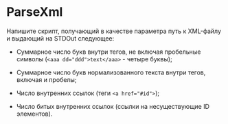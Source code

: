 # ParseXml
 
Напишите скрипт, получающий в качестве параметра путь к XML-файлу и выдающий на STDOut следующее:

* Суммарное число букв внутри тегов, не включая пробельные символы (`<aaa dd="ddd">text</aaa>` - четыре буквы);

* Суммарное число букв нормализованного текста внутри тегов, включая и пробелы;

* Число внутренних ссылок (теги `<a href="#id">`);
 
* Число битых внутренних ссылок (ссылки на несуществующие ID элементов).
